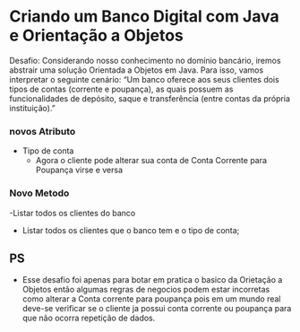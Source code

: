 # Criando um Banco Digital com Java e Orientação a Objetos

Desafio: Considerando nosso conhecimento no domínio bancário, iremos abstrair uma solução Orientada a Objetos em Java. Para isso, vamos interpretar o seguinte cenário:
“Um banco oferece aos seus clientes dois tipos de contas (corrente e poupança), as quais possuem as funcionalidades de depósito, saque e transferência (entre contas da própria instituição).”

### novos Atributo
- Tipo de conta
  - Agora o cliente pode alterar sua conta de Conta Corrente para Poupança  virse e versa 
### Novo Metodo
-Listar todos os clientes do banco 
  - Listar todos os clientes que o banco tem e o tipo de conta;

## PS
- Esse desafio foi apenas para botar em pratica o basico da Orietação a Objetos então algumas regras de negocios podem estar incorretas como alterar a Conta corrente para poupança
  pois em um mundo real deve-se verificar se o cliente ja possui conta corrente ou poupança para que não ocorra repetição de dados.

